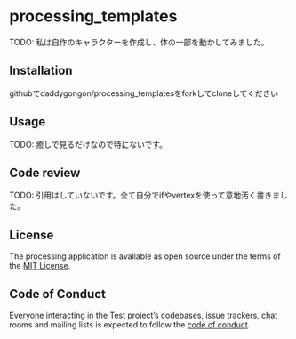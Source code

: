 # processing_templates

TODO: 私は自作のキャラクターを作成し、体の一部を動かしてみました。

## Installation

githubでdaddygongon/processing_templatesをforkしてcloneしてください

## Usage

TODO: 癒しで見るだけなので特にないです。

## Code review

TODO: 引用はしていないです。全て自分でifやvertexを使って意地汚く書きました。



## License



The processing application is available as open source under the terms of the [MIT License](https://opensource.org/licenses/MIT).

## Code of Conduct

Everyone interacting in the Test project’s codebases, issue trackers, chat rooms and mailing lists is expected to follow the [code of conduct](https://github.com/[USERNAME]/processing_templates/blob/master/CODE_OF_CONDUCT.md).
